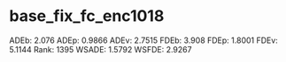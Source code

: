 # base_fix_fc_enc1018

ADEb: 2.076
ADEp: 0.9866
ADEv: 2.7515
FDEb: 3.908
FDEp: 1.8001
FDEv: 5.1144
Rank: 1395
WSADE: 1.5792
WSFDE: 2.9267